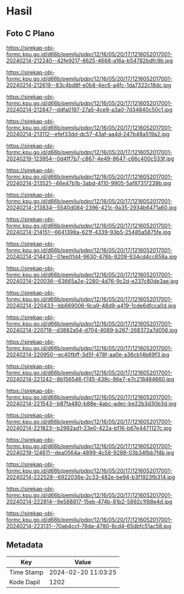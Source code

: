 # Hasil

## Foto C Plano

https://sirekap-obj-formc.kpu.go.id/d66b/pemilu/pdpr/12/16/05/20/17/1216052017001-20240214-212240--42fe9217-8625-4668-a16a-b54782bdfc9b.jpg

https://sirekap-obj-formc.kpu.go.id/d66b/pemilu/pdpr/12/16/05/20/17/1216052017001-20240214-212619--83c4bd8f-e0b8-4ec6-a4fc-1da7322c18dc.jpg

https://sirekap-obj-formc.kpu.go.id/d66b/pemilu/pdpr/12/16/05/20/17/1216052017001-20240214-212847--ddfa0197-27a5-4ce9-a3a0-7d34840c50c1.jpg

https://sirekap-obj-formc.kpu.go.id/d66b/pemilu/pdpr/12/16/05/20/17/1216052017001-20240214-213112--efef33dd-dc57-43af-aa4d-247b48a519a2.jpg

https://sirekap-obj-formc.kpu.go.id/d66b/pemilu/pdpr/12/16/05/20/17/1216052017001-20240219-123954--0d4ff7b7-c867-4e49-8647-c66c400c533f.jpg

https://sirekap-obj-formc.kpu.go.id/d66b/pemilu/pdpr/12/16/05/20/17/1216052017001-20240214-213521--46e47b1b-3abd-4110-9905-5af87317239b.jpg

https://sirekap-obj-formc.kpu.go.id/d66b/pemilu/pdpr/12/16/05/20/17/1216052017001-20240214-213834--5540d084-2396-421c-9a35-2934b6471a60.jpg

https://sirekap-obj-formc.kpu.go.id/d66b/pemilu/pdpr/12/16/05/20/17/1216052017001-20240214-214151--6641398a-621f-4339-93b5-25485a5875fe.jpg

https://sirekap-obj-formc.kpu.go.id/d66b/pemilu/pdpr/12/16/05/20/17/1216052017001-20240214-214433--01ee01d4-9630-476b-9209-634cd4cc658a.jpg

https://sirekap-obj-formc.kpu.go.id/d66b/pemilu/pdpr/12/16/05/20/17/1216052017001-20240214-220036--63665a2e-2280-4d76-9c2d-e237c80de3ae.jpg

https://sirekap-obj-formc.kpu.go.id/d66b/pemilu/pdpr/12/16/05/20/17/1216052017001-20240214-220433--bb669006-9ca9-48d9-a419-1cde6dfcca0d.jpg

https://sirekap-obj-formc.kpu.go.id/d66b/pemilu/pdpr/12/16/05/20/17/1216052017001-20240214-220718--d3882a54-d704-4089-b267-268372a7d056.jpg

https://sirekap-obj-formc.kpu.go.id/d66b/pemilu/pdpr/12/16/05/20/17/1216052017001-20240214-220950--ec40fbff-3d5f-478f-aa0e-a36cb14b69f3.jpg

https://sirekap-obj-formc.kpu.go.id/d66b/pemilu/pdpr/12/16/05/20/17/1216052017001-20240214-221242--8b156546-f745-439c-86e7-e7c218484660.jpg

https://sirekap-obj-formc.kpu.go.id/d66b/pemilu/pdpr/12/16/05/20/17/1216052017001-20240214-221543--b87fa480-b88e-4abc-adec-be22b3d30b3d.jpg

https://sirekap-obj-formc.kpu.go.id/d66b/pemilu/pdpr/12/16/05/20/17/1216052017001-20240214-221823--b2992ad1-23e0-422a-b116-b67e4471127c.jpg

https://sirekap-obj-formc.kpu.go.id/d66b/pemilu/pdpr/12/16/05/20/17/1216052017001-20240219-124611--dea0564a-4899-4c58-9288-03b34fbb7f4b.jpg

https://sirekap-obj-formc.kpu.go.id/d66b/pemilu/pdpr/12/16/05/20/17/1216052017001-20240214-222528--6922036e-2c33-482e-be94-b3f1923fb314.jpg

https://sirekap-obj-formc.kpu.go.id/d66b/pemilu/pdpr/12/16/05/20/17/1216052017001-20240214-222814--9e588817-15eb-474b-81b2-5892c1f88e4d.jpg

https://sirekap-obj-formc.kpu.go.id/d66b/pemilu/pdpr/12/16/05/20/17/1216052017001-20240214-223131--70ab4ccf-78da-4780-8cd4-65dbfc51ac58.jpg


## Metadata

| Key        | Value               |
| ---------- | ------------------- |
| Time Stamp | 2024-02-20 11:03:25 |
| Kode Dapil | 1202                |



